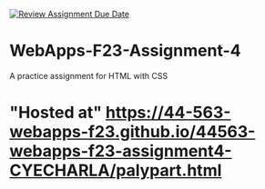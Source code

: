 [![Review Assignment Due Date](https://classroom.github.com/assets/deadline-readme-button-24ddc0f5d75046c5622901739e7c5dd533143b0c8e959d652212380cedb1ea36.svg)](https://classroom.github.com/a/4tKarLeg)
# WebApps-F23-Assignment-4
A practice assignment for HTML with CSS
# "Hosted at" https://44-563-webapps-f23.github.io/44563-webapps-f23-assignment4-CYECHARLA/palypart.html
